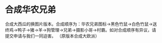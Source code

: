 # 合成华农兄弟 #

合成大西瓜的换图片版本。合成顺序为：华农兄弟图标->黑色竹鼠->白色竹鼠->送终鸡->鸭子->猪->羊->狗管理->兄弟->摄影小哥->村霸。如对合成顺序有异议，请提交申请与我们一同迫害。
（原版本合成大欧派）

